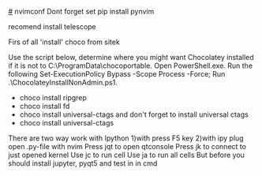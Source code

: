 [#](#) nvimconf
Dont forget set pip install pynvim

recomend install telescope

Firs of all 'install' choco from sitek

Use the script below, determine where you might want Chocolatey installed if it is not to C:\ProgramData\chocoportable.
Open PowerShell.exe.
Run the following Set-ExecutionPolicy Bypass -Scope Process -Force;
Run .\ChocolateyInstallNonAdmin.ps1.

- choco install ripgrep
- choco install fd
- choco install universal-ctags
and don't forget to install universal ctags
- choco install universal-ctags 

There are two way work with Ipython
1)with press F5 key
2)with ipy plug
	open .py-file with nvim
	Press <leader>jqt to open qtconsole
	Press <leader>jk to connect to just opened kernel
	Use <leader>jc to run cell
	Use <leader>ja to run all cells
But before you should install jupyter, pyqt5 and test in in cmd
